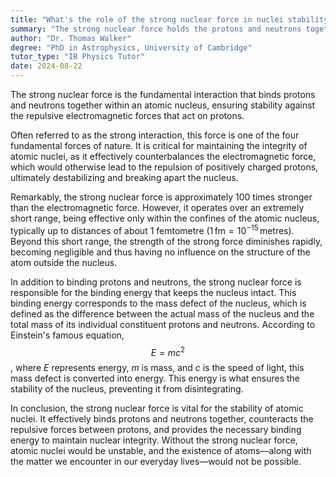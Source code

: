 ```yaml
---
title: "What's the role of the strong nuclear force in nuclei stability?"
summary: "The strong nuclear force holds the protons and neutrons together in the nucleus, providing stability against repulsive electromagnetic forces."
author: "Dr. Thomas Walker"
degree: "PhD in Astrophysics, University of Cambridge"
tutor_type: "IB Physics Tutor"
date: 2024-08-22
---
```


The strong nuclear force is the fundamental interaction that binds protons and neutrons together within an atomic nucleus, ensuring stability against the repulsive electromagnetic forces that act on protons.

Often referred to as the strong interaction, this force is one of the four fundamental forces of nature. It is critical for maintaining the integrity of atomic nuclei, as it effectively counterbalances the electromagnetic force, which would otherwise lead to the repulsion of positively charged protons, ultimately destabilizing and breaking apart the nucleus.

Remarkably, the strong nuclear force is approximately $100$ times stronger than the electromagnetic force. However, it operates over an extremely short range, being effective only within the confines of the atomic nucleus, typically up to distances of about $1$ femtometre ($1 \, \text{fm} = 10^{-15} \, \text{metres}$). Beyond this short range, the strength of the strong force diminishes rapidly, becoming negligible and thus having no influence on the structure of the atom outside the nucleus.

In addition to binding protons and neutrons, the strong nuclear force is responsible for the binding energy that keeps the nucleus intact. This binding energy corresponds to the mass defect of the nucleus, which is defined as the difference between the actual mass of the nucleus and the total mass of its individual constituent protons and neutrons. According to Einstein's famous equation, $$E=mc^2$$, where $E$ represents energy, $m$ is mass, and $c$ is the speed of light, this mass defect is converted into energy. This energy is what ensures the stability of the nucleus, preventing it from disintegrating.

In conclusion, the strong nuclear force is vital for the stability of atomic nuclei. It effectively binds protons and neutrons together, counteracts the repulsive forces between protons, and provides the necessary binding energy to maintain nuclear integrity. Without the strong nuclear force, atomic nuclei would be unstable, and the existence of atoms—along with the matter we encounter in our everyday lives—would not be possible.
    